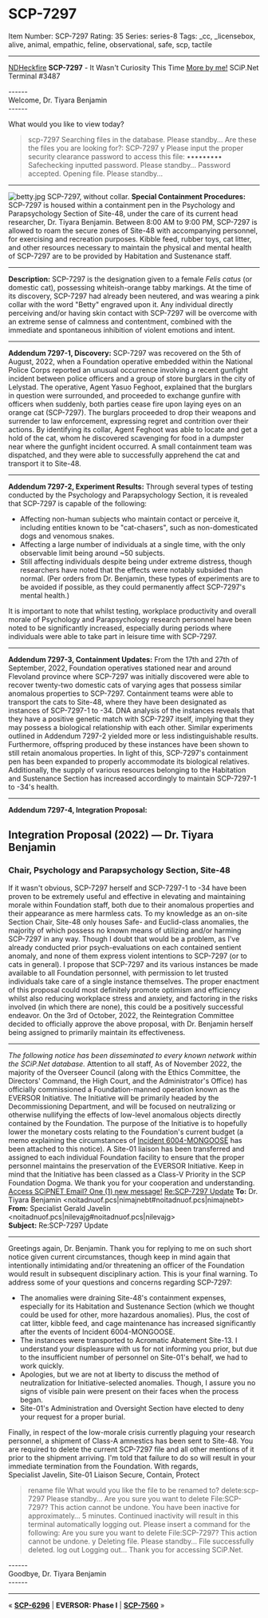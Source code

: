 # SCP-7297
Item Number: SCP-7297
Rating: 35
Series: series-8
Tags: _cc, _licensebox, alive, animal, empathic, feline, observational, safe, scp, tactile

---

[NDHeckfire](javascript:;)
**SCP-7297** \- It Wasn't Curiosity This Time
[More by me!](https://scp-wiki.wikidot.com/ndheckfire)
SCiP.Net Terminal #3487  
  
  
\------  
Welcome, Dr. Tiyara Benjamin  
\------
  
  
  
What would you like to view today? 
> scp-7297
Searching files in the database. Please standby…
Are these the files you are looking for?: SCP-7297
> y
Please input the proper security clearance password to access this file:
> •••••••••
Safechecking inputted password. Please standby…
Password accepted.
Opening file. Please standby…
  

* * *
![betty.jpg](http://scpdsandbox.wikidot.com/local--files/heckfire-nocats/betty.jpg)
SCP-7297, without collar.
**Special Containment Procedures:** SCP-7297 is housed within a containment pen in the Psychology and Parapsychology Section of Site-48, under the care of its current head researcher, Dr. Tiyara Benjamin. Between 8:00 AM to 9:00 PM, SCP-7297 is allowed to roam the secure zones of Site-48 with accompanying personnel, for exercising and recreation purposes.
Kibble feed, rubber toys, cat litter, and other resources necessary to maintain the physical and mental health of SCP-7297 are to be provided by Habitation and Sustenance staff.
* * *
**Description:** SCP-7297 is the designation given to a female _Felis catus_ (or domestic cat), possessing whiteish-orange tabby markings. At the time of its discovery, SCP-7297 had already been neutered, and was wearing a pink collar with the word "Betty" engraved upon it.
Any individual directly perceiving and/or having skin contact with SCP-7297 will be overcome with an extreme sense of calmness and contentment, combined with the immediate and spontaneous inhibition of violent emotions and intent.
* * *
**Addendum 7297-1, Discovery:** SCP-7297 was recovered on the 5th of August, 2022, when a Foundation operative embedded within the National Police Corps reported an unusual occurrence involving a recent gunfight incident between police officers and a group of store burglars in the city of Lelystad.
The operative, Agent Yasuo Feghoot, explained that the burglars in question were surrounded, and proceeded to exchange gunfire with officers when suddenly, both parties cease fire upon laying eyes on an orange cat (SCP-7297). The burglars proceeded to drop their weapons and surrender to law enforcement, expressing regret and contrition over their actions. By identifying its collar, Agent Feghoot was able to locate and get a hold of the cat, whom he discovered scavenging for food in a dumpster near where the gunfight incident occurred.
A small containment team was dispatched, and they were able to successfully apprehend the cat and transport it to Site-48.
* * *
**Addendum 7297-2, Experiment Results:** Through several types of testing conducted by the Psychology and Parapsychology Section, it is revealed that SCP-7297 is capable of the following:
  * Affecting non-human subjects who maintain contact or perceive it, including entities known to be "cat-chasers", such as non-domesticated dogs and venomous snakes.
  * Affecting a large number of individuals at a single time, with the only observable limit being around ~50 subjects.
  * Still affecting individuals despite being under extreme distress, though researchers have noted that the effects were notably subsided than normal. (Per orders from Dr. Benjamin, these types of experiments are to be avoided if possible, as they could permanently affect SCP-7297's mental health.)

It is important to note that whilst testing, workplace productivity and overall morale of Psychology and Parapsychology research personnel have been noted to be significantly increased, especially during periods where individuals were able to take part in leisure time with SCP-7297.
* * *
**Addendum 7297-3, Containment Updates:** From the 17th and 27th of September, 2022, Foundation operatives stationed near and around Flevoland province where SCP-7297 was initially discovered were able to recover twenty-two domestic cats of varying ages that possess similar anomalous properties to SCP-7297. Containment teams were able to transport the cats to Site-48, where they have been designated as instances of SCP-7297-1 to -34.
DNA analysis of the instances reveals that they have a positive genetic match with SCP-7297 itself, implying that they may possess a biological relationship with each other. Similar experiments outlined in Addendum 7297-2 yielded more or less indistinguishable results. Furthermore, offspring produced by these instances have been shown to still retain anomalous properties.
In light of this, SCP-7297's containment pen has been expanded to properly accommodate its biological relatives. Additionally, the supply of various resources belonging to the Habitation and Sustenance Section has increased accordingly to maintain SCP-7297-1 to -34's health.
* * *
**Addendum 7297-4, Integration Proposal:**
## **Integration Proposal (2022) — Dr. Tiyara Benjamin**
### **Chair, Psychology and Parapsychology Section, Site-48**
If it wasn't obvious, SCP-7297 herself and SCP-7297-1 to -34 have been proven to be extremely useful and effective in elevating and maintaining morale within Foundation staff, both due to their anomalous properties and their appearance as mere harmless cats.
To my knowledge as an on-site Section Chair, Site-48 only houses Safe- and Euclid-class anomalies, the majority of which possess no known means of utilizing and/or harming SCP-7297 in any way. Though I doubt that would be a problem, as I've already conducted prior psych-evaluations on each contained sentient anomaly, and none of them express violent intentions to SCP-7297 (or to cats in general).
I propose that SCP-7297 and its various instances be made available to all Foundation personnel, with permission to let trusted individuals take care of a single instance themselves. The proper enactment of this proposal could most definitely promote optimism and efficiency whilst also reducing workplace stress and anxiety, and factoring in the risks involved (in which there are none), this could be a positively successful endeavor.
On the 3rd of October, 2022, the Reintegration Committee decided to officially approve the above proposal, with Dr. Benjamin herself being assigned to primarily maintain its effectiveness.
* * *
_The following notice has been disseminated to every known network within the SCiP.Net database._
Attention to all staff,
As of November 2022, the majority of the Overseer Council (along with the Ethics Committee, the Directors' Command, the High Court, and the Administrator's Office) has officially commissioned a Foundation-manned operation known as the EVERSOR Initiative.
The Initiative will be primarily headed by the Decommissioning Department, and will be focused on neutralizing or otherwise nullifying the effects of low-level anomalous objects directly contained by the Foundation. The purpose of the Initiative is to hopefully lower the monetary costs relating to the Foundation's current budget (a memo explaining the circumstances of [Incident 6004-MONGOOSE](/scp-6004) has been attached to this notice).
A Site-01 liaison has been transferred and assigned to each individual Foundation facility to ensure that the proper personnel maintains the preservation of the EVERSOR Initiative. Keep in mind that the Initiative has been classed as a Class-V Priority in the SCP Foundation Dogma.
We thank you for your cooperation and understanding.
[Access SCiPNET Email? One (1) new message!](javascript:;)
[Re:SCP-7297 Update](javascript:;)
**To:** Dr. Tiyara Benjamin <noitadnuof.pcs|nimajnebt#noitadnuof.pcs|nimajnebt>  
**From:** Specialist Gerald Javelin <noitadnuof.pcs|nilevajg#noitadnuof.pcs|nilevajg>  
**Subject:** Re:SCP-7297 Update
* * *
Greetings again, Dr. Benjamin.
Thank you for replying to me on such short notice given current circumstances, though keep in mind again that intentionally intimidating and/or threatening an officer of the Foundation would result in subsequent disciplinary action. This is your final warning.
To address some of your questions and concerns regarding SCP-7297:
  * The anomalies were draining Site-48's containment expenses, especially for its Habitation and Sustenance Section (which we thought could be used for other, more hazardous anomalies). Plus, the cost of cat litter, kibble feed, and cage maintenance has increased significantly after the events of Incident 6004-MONGOOSE.
  * The instances were transported to Acromatic Abatement Site-13. I understand your displeasure with us for not informing you prior, but due to the insufficient number of personnel on Site-01's behalf, we had to work quickly.
  * Apologies, but we are not at liberty to discuss the method of neutralization for Initiative-selected anomalies. Though, I assure you no signs of visible pain were present on their faces when the process began.
  * Site-01's Administration and Oversight Section have elected to deny your request for a proper burial.

Finally, in respect of the low-morale crisis currently plaguing your research personnel, a shipment of Class-A amnestics has been sent to Site-48. You are required to delete the current SCP-7297 file and all other mentions of it prior to the shipment arriving. I'm told that failure to do so will result in your immediate termination from the Foundation.
With regards,  
Specialist Javelin, Site-01 Liaison
Secure, Contain, Protect
  

  

> rename file
What would you like the file to be renamed to?
> delete:scp-7297
Please standby…
Are you sure you want to delete File:SCP-7297? This action cannot be undone.
You have been inactive for approximately… 5 minutes. Continued inactivity will result in this terminal automatically logging out.
Please insert a command for the following: Are you sure you want to delete File:SCP-7297? This action cannot be undone.
> y
Deleting file. Please standby…
File successfully deleted.
> log out
Logging out…
Thank you for accessing SCiP.Net.
  
  
\------  
Goodbye, Dr. Tiyara Benjamin  
\------
  
  

* * *
« **[SCP-6296](/scp-6296)** | **EVERSOR: Phase I** | **[SCP-7560](/scp-7560)** »